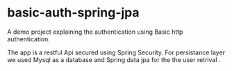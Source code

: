 # basic-auth-spring-jpa

A demo project explaining the authentication using Basic http authentication.

The app is  a restful Api secured using Spring Security. 
For persistance layer we used Mysql as a database and Spring data jpa
for the the user retrival .
